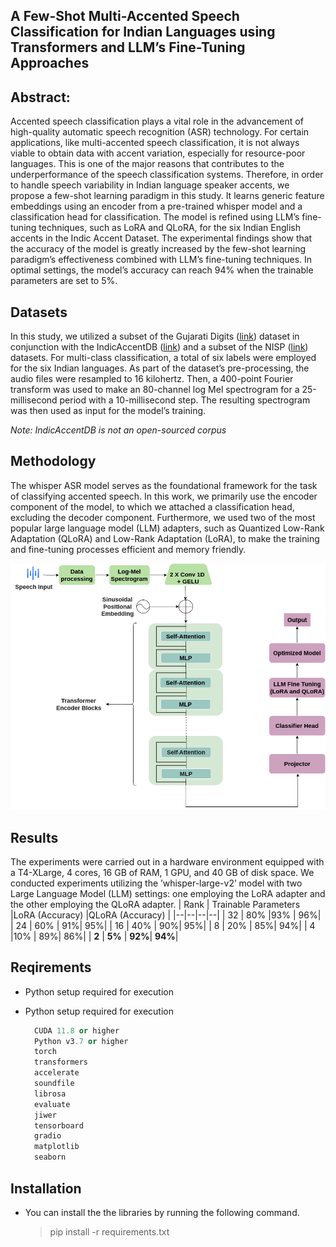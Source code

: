 ## A Few-Shot Multi-Accented Speech Classification for Indian Languages using Transformers and LLM’s Fine-Tuning Approaches


## Abstract: 
Accented speech classification plays a vital role in the advancement of high-quality automatic speech recognition (ASR) technology. For certain applications, like multi-accented speech classification, it is not always viable to obtain data with accent variation, especially for resource-poor languages. This is one of the major reasons that contributes to the underperformance of the speech classification systems. Therefore, in order to handle speech variability in Indian language speaker accents, we propose a few-shot learning paradigm in this study. It learns generic feature embeddings using an encoder from a pre-trained whisper model and a classification head for classification. The model is refined using LLM’s fine-tuning techniques, such as LoRA and QLoRA, for the six Indian English accents in the Indic Accent Dataset. The experimental findings show that the accuracy of the model is greatly increased by the few-shot learning paradigm’s effectiveness combined with LLM’s fine-tuning techniques. In optimal settings, the model’s accuracy can reach 94% when the trainable parameters are set to 5%.

## Datasets

In this study, we utilized a subset of the Gujarati Digits ([link](https://github.com/Nikunj1729/free-spoken-gujarati-digit-dataset))  dataset in conjunction with the IndicAccentDB ([link](https://ieeexplore.ieee.org/document/9844177)) and a subset of the NISP ([link](https://github.com/iiscleap/NISP-Dataset)) datasets. For multi-class classification, a total of six labels were employed for the six Indian languages. As part of the dataset’s pre-processing, the audio files were resampled to 16 kilohertz. Then, a 400-point Fourier transform was used to make an 80-channel log Mel spectrogram for a 25-millisecond period with a 10-millisecond step. The resulting spectrogram was then used as input for the model’s training.

*Note: IndicAccentDB is not an open-sourced corpus*

## Methodology

The whisper ASR model serves as the foundational framework for the task of classifying accented speech. In this work, we primarily use the encoder component of the model, to which we attached a classification head, excluding the decoder component. Furthermore, we used two of the most popular large language model (LLM) adapters, such as Quantized Low-Rank Adaptation (QLoRA) and Low-Rank Adaptation (LoRA), to make the training and fine-tuning processes efficient and memory friendly.

![Whisper Architecture](2.png)

## Results

The experiments were carried out in a hardware environment equipped with a T4-XLarge, 4 cores, 16 GB of RAM, 1 GPU, and 40 GB of disk space. We conducted experiments utilizing the ’whisper-large-v2’ model with two Large Language Model (LLM) settings: one employing the LoRA adapter and the other employing the QLoRA adapter.
| Rank | Trainable Parameters |LoRA (Accuracy) |QLoRA (Accuracy) |
|--|--|--|--|
| 32 | 80% |93% | 96%|
| 24 | 60% | 91%| 95%|
| 16 | 40% | 90%| 95%|
| 8 | 20% | 85%| 94%|
| 4 |10%  | 89%| 86%|
| **2** | **5%** | **92%**| **94%**|

## Reqirements
* Python setup required for execution

* Python setup required for execution
  ```python 
	CUDA 11.8 or higher
	Python v3.7 or higher
	torch
	transformers
	accelerate 
	soundfile 
	librosa 
	evaluate
	jiwer 
	tensorboard 
	gradio
	matplotlib 
	seaborn


## Installation
* You can install the the libraries by running the following command.
	 > pip install -r requirements.txt

